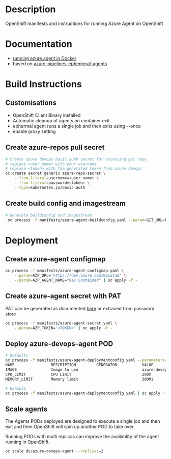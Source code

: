 # Description

OpenShift manifests and instructions for running Azure Agent on OpenShift

# Documentation

- [running azure agent in Docker](https://docs.microsoft.com/en-us/azure/devops/pipelines/agents/docker?view=azure-devops#linux)
- based on [azure-pipelines-ephemeral-agents](https://github.com/microsoft/azure-pipelines-ephemeral-agents)

# Build Instructions

## Customisations

- OpenShift Client Binary installed
- Automatic cleanup of agents on container exit
- ephermal agent runs a single job and then exits using --once 
- enable proxy setting

## Create azure-repos pull secret

```bash
# Create azure devops basic auth secret for accessing git repo
# replace <user_name> with your username
# replace <token> with the generated token from azure devops
oc create secret generic azure-repo-secret \
    --from-literal=username=<user_name> \
    --from-literal=password=<token> \
    --type=kubernetes.io/basic-auth
```

## Create build config and imagestream

```bash
# Generate buildconfig and imagestream
 oc process -f manifests/azure-agent-buildconfig.yaml --param=GIT_URL=https://mocatad@dev.azure.com/mocatad/DNZ-269/_git/azure-devops-agent-openshift --param=REPO_SECRET=azure-repo-secret | oc apply -f -
 ```

# Deployment

## Create azure-agent configmap 

```bash
oc process -f manifests/azure-agent-configmap.yaml \
    --param=AZP_URL='https://dev.azure.com/mocatad' \
    --param=AZP_AGENT_NAME="Dev.Container" | oc apply -f -
```

## Create azure-agent secret with PAT

PAT can be generated as documented [here](https://docs.microsoft.com/en-us/azure/devops/pipelines/agents/v2-linux?view=azure-devops#permissions) or extraced from password store

```bash
oc process -f manifests/azure-agent-secret.yaml \
    --param=AZP_TOKEN='<TOKEN>' | oc apply -f - 
```

## Deploy azure-devops-agent POD

```bash
# Defaults
oc process -f manifests/azure-agent-deploymentconfig.yaml --parameters=true
NAME                DESCRIPTION         GENERATOR           VALUE
IMAGE               Image to use                            azure-devops-agent:latest
CPU_LIMIT           CPU Limit                               200m
MEMORY_LIMIT        Memory limit                            300Mi

# Example
oc process -f manifests/azure-agent-deploymentconfig.yaml | oc apply -f -
```

## Scale agents

The Agents PODs deployed are designed to execute a single job and then exit and then OpenShift will spin up another POD to take over.

Running PODs with multi replicas can improve the availablity of the agent running in OpenShift.

```bash
oc scale dc/azure-devops-agent --replicas=2
```